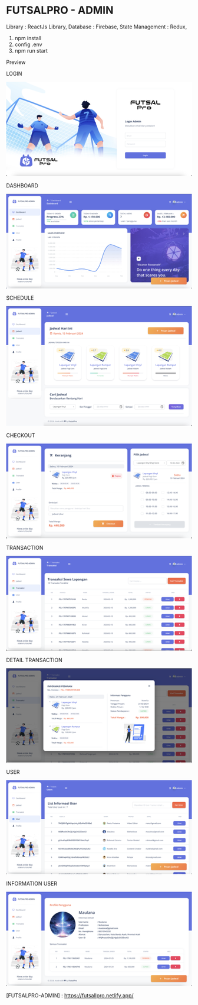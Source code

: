 # FUTSALPRO - ADMIN

Library : ReactJs Library,
Database : Firebase,
State Management : Redux,

1. npm install
2. config .env
3. npm run start

Preview

LOGIN

![Preview](./preview/login.png)

DASHBOARD

![Preview](./preview/dashboard.jpg)

SCHEDULE

![Preview](./preview/schedule.jpg)

CHECKOUT

![Preview](./preview/checkout.png)

TRANSACTION

![Preview](./preview/listTransaction.png)

DETAIL TRANSACTION

![Preview](./preview/detailTransaction.png)

USER

![Preview](./preview/listUser.png)

INFORMATION USER

![Preview](./preview/informationUser.png)

[FUTSALPRO-ADMIN] : https://futsallpro.netlify.app/
